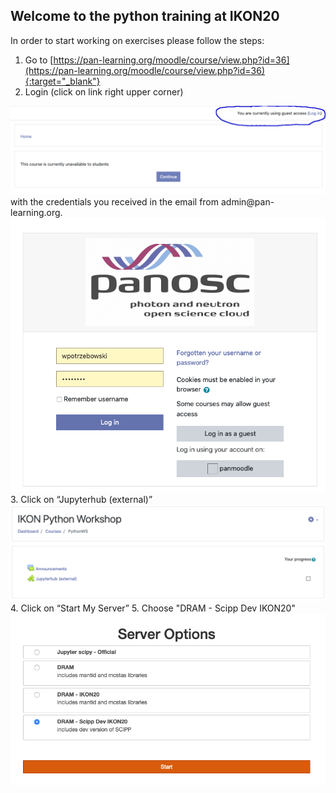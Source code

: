 ## Welcome to the python training at IKON20

In order to start working on exercises please follow the steps:
1.  Go to [https://pan-learning.org/moodle/course/view.php?id=36](https://pan-learning.org/moodle/course/view.php?id=36){:target="_blank"} 
2. Login (click on link right upper corner)
<img src='python_training_ikon3.png'>
with the credentials you received in the email from admin@pan-learning.org.
<img src='python_training_ikon4.png'>
3. Click on “Jupyterhub (external)”
<img src='python_training_ikon1.png'>
4. Click on “Start My Server”
5. Choose "DRAM - Scipp Dev IKON20"
<img src='python_training_ikon2.png'>
